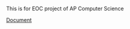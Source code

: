 This is for EOC project of AP Computer Science

[Document](https://docs.google.com/document/d/1FI6r0muJTxsn2-u1Swa2I0XEDrxXNRmCM8TojDZhi8A/edit?usp=sharing)
